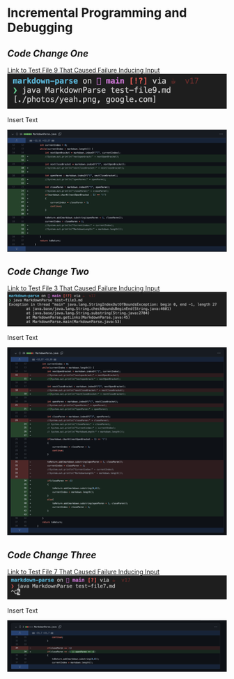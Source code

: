 # Incremental Programming and Debugging

## _Code Change One_
[Link to Test File 9 That Caused Failure Inducing Input](https://github.com/pelmini/markdown-parse/blob/main/test-file9.md)
![Output Error](photos/test-file9_fail_output.png)

Insert Text

![Github Diff](photos/testfile-9_debug_diff.png)



## _Code Change Two_
[Link to Test File 3 That Caused Failure Inducing Input](https://github.com/pelmini/markdown-parse/blob/main/test-file3.md)
![Output Error](photos/test-file3_fail_output.png)

Insert Text

![Github Diff](photos/testfile-3_debug_diff.png)



## _Code Change Three_
[Link to Test File 7 That Caused Failure Inducing Input](https://github.com/pelmini/markdown-parse/blob/main/test-file7.md)
![Output Error](photos/test-file7_fail_output.png)

Insert Text

![Github Diff](photos/testfile-7_debug_diff.png)
